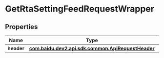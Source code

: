 

# GetRtaSettingFeedRequestWrapper


## Properties

Name | Type | Description | Notes
------------ | ------------- | ------------- | -------------
**header** | [**com.baidu.dev2.api.sdk.common.ApiRequestHeader**](com.baidu.dev2.api.sdk.common.ApiRequestHeader.md) |  |  [optional]



